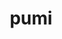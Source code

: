 ---
title: "pumi"
layout: cache
categories: [package, develop-2023-12-17]
meta: {"versions": ["2.2.8"], "compilers": ["cce@=15.0.1", "gcc@=10.3.0", "gcc@=11.4.0", "gcc@=9.4.0", "oneapi@=2023.2.0"], "oss": ["rhel8", "sle_hpc15", "ubuntu20.04"], "platforms": ["linux"], "targets": ["neoverse_v1", "ppc64le", "x86_64_v3", "x86_64_v4", "zen4"], "stacks": ["e4s", "e4s-cray-rhel", "e4s-cray-sles", "e4s-neoverse_v1", "e4s-oneapi", "e4s-power", "root"], "num_specs": 6, "num_specs_by_stack": {"e4s-cray-rhel": 1, "root": 6, "e4s-cray-sles": 1, "e4s-neoverse_v1": 1, "e4s-power": 1, "e4s": 1, "e4s-oneapi": 1}}
spec_details: [{"hash": "cvhx7y2xvvgsqaxro47ewshg6dmze2q4", "compiler": "cce@=15.0.1", "versions": ["2.2.8"], "os": "rhel8", "platform": "linux", "target": "zen4", "variants": ["build_system=cmake", "build_type=Release", "~fortran", "generator=make", "~int64", "~ipo", "~shared", "simmodsuite=none", "+simmodsuite_version_check", "~testing", "~zoltan"], "stacks": ["e4s-cray-rhel", "root"], "size": "-", "tarball": "https://binaries.spack.io/develop-2023-12-17/build_cache/linux-rhel8-zen4/cce-15.0.1/pumi-2.2.8/linux-rhel8-zen4-cce-15.0.1-pumi-2.2.8-cvhx7y2xvvgsqaxro47ewshg6dmze2q4.spack"}, {"hash": "sasvfprz7ek7sbbdqnr6vrio723ec2ot", "compiler": "gcc@=10.3.0", "versions": ["2.2.8"], "os": "sle_hpc15", "platform": "linux", "target": "x86_64_v4", "variants": ["build_system=cmake", "build_type=Release", "~fortran", "generator=make", "~int64", "~ipo", "~shared", "simmodsuite=none", "+simmodsuite_version_check", "~testing", "~zoltan"], "stacks": ["e4s-cray-sles", "root"], "size": "-", "tarball": "https://binaries.spack.io/develop-2023-12-17/build_cache/linux-sle_hpc15-x86_64_v4/gcc-10.3.0/pumi-2.2.8/linux-sle_hpc15-x86_64_v4-gcc-10.3.0-pumi-2.2.8-sasvfprz7ek7sbbdqnr6vrio723ec2ot.spack"}, {"hash": "m44wytyz6sl54qsyofyrwypliw5ru4gl", "compiler": "gcc@=11.4.0", "versions": ["2.2.8"], "os": "ubuntu20.04", "platform": "linux", "target": "neoverse_v1", "variants": ["build_system=cmake", "build_type=Release", "~fortran", "generator=make", "~int64", "~ipo", "~shared", "simmodsuite=none", "+simmodsuite_version_check", "~testing", "~zoltan"], "stacks": ["e4s-neoverse_v1", "root"], "size": "-", "tarball": "https://binaries.spack.io/develop-2023-12-17/build_cache/linux-ubuntu20.04-neoverse_v1/gcc-11.4.0/pumi-2.2.8/linux-ubuntu20.04-neoverse_v1-gcc-11.4.0-pumi-2.2.8-m44wytyz6sl54qsyofyrwypliw5ru4gl.spack"}, {"hash": "2ldjmu4rmdkrryqm5xpqqmbgbpg35dta", "compiler": "gcc@=9.4.0", "versions": ["2.2.8"], "os": "ubuntu20.04", "platform": "linux", "target": "ppc64le", "variants": ["build_system=cmake", "build_type=Release", "~fortran", "generator=make", "~int64", "~ipo", "~shared", "simmodsuite=none", "+simmodsuite_version_check", "~testing", "~zoltan"], "stacks": ["e4s-power", "root"], "size": "-", "tarball": "https://binaries.spack.io/develop-2023-12-17/build_cache/linux-ubuntu20.04-ppc64le/gcc-9.4.0/pumi-2.2.8/linux-ubuntu20.04-ppc64le-gcc-9.4.0-pumi-2.2.8-2ldjmu4rmdkrryqm5xpqqmbgbpg35dta.spack"}, {"hash": "svvqzabybq7kcn5honwvzduthihiqd53", "compiler": "gcc@=11.4.0", "versions": ["2.2.8"], "os": "ubuntu20.04", "platform": "linux", "target": "x86_64_v3", "variants": ["build_system=cmake", "build_type=Release", "~fortran", "generator=make", "~int64", "~ipo", "~shared", "simmodsuite=none", "+simmodsuite_version_check", "~testing", "~zoltan"], "stacks": ["root", "e4s"], "size": "-", "tarball": "https://binaries.spack.io/develop-2023-12-17/build_cache/linux-ubuntu20.04-x86_64_v3/gcc-11.4.0/pumi-2.2.8/linux-ubuntu20.04-x86_64_v3-gcc-11.4.0-pumi-2.2.8-svvqzabybq7kcn5honwvzduthihiqd53.spack"}, {"hash": "rbyauvuazfttuyhke7vrmbg3sils7dxt", "compiler": "oneapi@=2023.2.0", "versions": ["2.2.8"], "os": "ubuntu20.04", "platform": "linux", "target": "x86_64_v3", "variants": ["build_system=cmake", "build_type=Release", "~fortran", "generator=make", "~int64", "~ipo", "~shared", "simmodsuite=none", "+simmodsuite_version_check", "~testing", "~zoltan"], "stacks": ["root", "e4s-oneapi"], "size": "-", "tarball": "https://binaries.spack.io/develop-2023-12-17/build_cache/linux-ubuntu20.04-x86_64_v3/oneapi-2023.2.0/pumi-2.2.8/linux-ubuntu20.04-x86_64_v3-oneapi-2023.2.0-pumi-2.2.8-rbyauvuazfttuyhke7vrmbg3sils7dxt.spack"}]
---